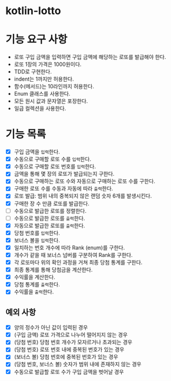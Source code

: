 # kotlin-lotto

# 기능 요구 사항
- 로또 구입 금액을 입력하면 구입 금액에 해당하는 로또를 발급해야 한다.
- 로또 1장의 가격은 1000원이다.
- TDD로 구현한다.
- indent는 1까지만 허용한다.
- 함수(메서드)는 10라인까지 허용한다.
- Enum 클래스를 사용한다.
- 모든 원시 값과 문자열은 포장한다.
- 일급 컬렉션을 사용한다.

# 기능 목록
- [x] 구입 금액을 `입력`한다.
- [x] 수동으로 구매할 로또 수를 `입력`한다.
- [x] 수동으로 구매할 로또 번호를 `입력`한다.
- [x] 금액을 통해 몇 장의 로또가 발급되는지 구한다.
- [x] 수동으로 구매하는 로또 수와 자동으로 구매하는 로또 수를 구한다.
- [x] 구매한 로또 수를 수동과 자동에 따라 `출력`한다.
- [x] 로또 발급: 범위 내의 중복되지 않은 랜덤 숫자 6개를 발생시킨다.
- [x] 구매한 장 수 만큼 로또를 발급한다.
- [ ] 수동으로 발급한 로또를 정렬한다.
- [ ] 수동으로 발급한 로또를 `출력`한다.
- [x] 자동으로 발급한 로또를 `출력`한다.
- [x] 당첨 번호를 `입력`한다.
- [x] 보너스 볼을 `입력`한다.
- [x] 일치하는 번호 개수에 따라 Rank (enum)를 구한다.
- [x] 개수가 같을 때 보너스 넘버를 구분하여 Rank를 구한다.
- [x] 각 로또마다 위의 확인 과정을 거쳐 최종 당첨 통계를 구한다.
- [x] 최종 통계를 통해 당첨금을 계산한다.
- [x] 수익률을 계산한다.
- [x] 당첨 통계를 `출력`한다.
- [x] 수익률을 `출력`한다.

## 예외 사항
- [x] 양의 정수가 아닌 값이 입력된 경우
- [x] (구입 금액) 로또 가격으로 나누어 떨어지지 않는 경우
- [x] (당첨 번호) 당첨 번호 개수가 모자르거나 초과되는 경우
- [x] (당첨 번호) 로또 번호 내에 중복된 번호가 있는 경우
- [x] (보너스 볼) 당첨 번호에 중복된 번호가 있는 경우
- [x] (당첨 번호, 보너스 볼) 숫자가 범위 내에 존재하지 않는 경우
- [x] 수동으로 발급할 로또 수가 구입 금액을 벗어날 경우
